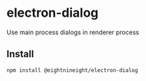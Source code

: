 # electron-dialog

Use main process dialogs in renderer process

## Install

```
npm install @eightnineight/electron-dialog
```
